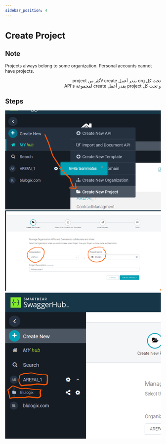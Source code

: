 ```yaml
---
sidebar_position: 4
---
```


# Create Project

## Note 
Projects always belong to some organization. Personal accounts cannot have projects.

<p dir="rtl">
تحت كل org بقدر أعمل create لأكثر من project
<br />
و تحت كل project بقدر أعمل create لمجموعة API's
</p>

## Steps
![step_1](img1.png)
![step_2](img2.png)
![step_3](img3.png)
